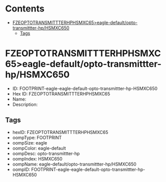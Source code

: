 



Contents
========

* [FZEOPTOTRANSMITTTERHPHSMXC65>eagle-default/opto-transmittter-hp/HSMXC650](#fzeoptotransmittterhphsmxc65eagle-defaultopto-transmittter-hphsmxc650)
	* [Tags](#tags)

# FZEOPTOTRANSMITTTERHPHSMXC65>eagle-default/opto-transmittter-hp/HSMXC650

- ID: FOOTPRINT-eagle-eagle-default-opto-transmittter-hp-HSMXC650
- Hex ID: FZEOPTOTRANSMITTTERHPHSMXC65
- Name: 
- Description: 

## Tags

- hexID: FZEOPTOTRANSMITTTERHPHSMXC65
- oompType: FOOTPRINT
- oompSize: eagle
- oompColor: eagle-default
- oompDesc: opto-transmittter-hp
- oompIndex: HSMXC650
- oompName: eagle-default/opto-transmittter-hp/HSMXC650
- oompID: FOOTPRINT-eagle-eagle-default-opto-transmittter-hp-HSMXC650

